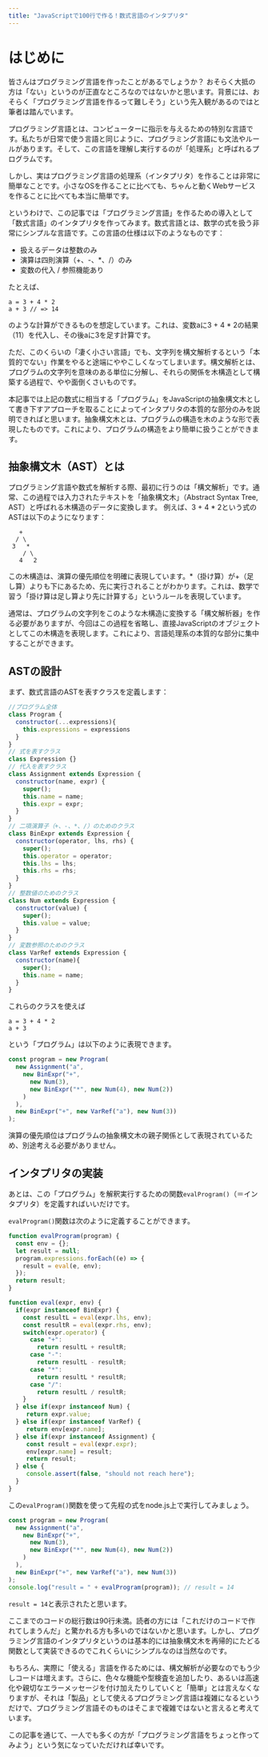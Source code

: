 ```yaml
---
title: "JavaScriptで100行で作る！数式言語のインタプリタ"
---
```


# はじめに

皆さんはプログラミング言語を作ったことがあるでしょうか？
おそらく大抵の方は「ない」というのが正直なところなのではないかと思います。背景には、おそらく「プログラミング言語を作るって難しそう」という先入観があるのではと筆者は踏んでいます。

プログラミング言語とは、コンピューターに指示を与えるための特別な言語です。私たちが日常で使う言語と同じように、プログラミング言語にも文法やルールがあります。そして、この言語を理解し実行するのが「処理系」と呼ばれるプログラムです。

しかし、実はプログラミング言語の処理系（インタプリタ）を作ることは非常に簡単なことです。小さなOSを作ることに比べても、ちゃんと動くWebサービスを作ることに比べても本当に簡単です。

というわけで、この記事では「プログラミング言語」を作るための導入として「数式言語」のインタプリタを作ってみます。数式言語とは、数学の式を扱う非常にシンプルな言語です。この言語の仕様は以下のようなものです：

* 扱えるデータは整数のみ
* 演算は四則演算（+、-、*、/）のみ
* 変数の代入 / 参照機能あり

たとえば、

```
a = 3 + 4 * 2
a + 3 // => 14
```

のような計算ができるものを想定しています。これは、変数aに3 + 4 * 2の結果（11）を代入し、その後aに3を足す計算です。

ただ、このくらいの「凄く小さい言語」でも、文字列を構文解析するという「本質的でない」作業をやると途端にややこしくなってしまいます。構文解析とは、プログラムの文字列を意味のある単位に分解し、それらの関係を木構造として構築する過程で、やや面倒くさいものです。

本記事では上記の数式に相当する「プログラム」をJavaScriptの抽象構文木として書き下すアプローチを取ることによってインタプリタの本質的な部分のみを説明できればと思います。抽象構文木とは、プログラムの構造を木のような形で表現したものです。これにより、プログラムの構造をより簡単に扱うことができます。

## 抽象構文木（AST）とは

プログラミング言語や数式を解析する際、最初に行うのは「構文解析」です。通常、この過程では入力されたテキストを「抽象構文木」（Abstract Syntax Tree, AST）と呼ばれる木構造のデータに変換します。
例えば、3 + 4 * 2という式のASTは以下のようになります：

```
   +
  / \
 3   *
    / \
   4   2
```

この木構造は、演算の優先順位を明確に表現しています。*（掛け算）が+（足し算）よりも下にあるため、先に実行されることがわかります。これは、数学で習う「掛け算は足し算より先に計算する」というルールを表現しています。

通常は、プログラムの文字列をこのような木構造に変換する「構文解析器」を作る必要がありますが、今回はこの過程を省略し、直接JavaScriptのオブジェクトとしてこの木構造を表現します。これにより、言語処理系の本質的な部分に集中することができます。

## ASTの設計

まず、数式言語のASTを表すクラスを定義します：

```js
//プログラム全体
class Program {
  constructor(...expressions){
    this.expressions = expressions
  }
}
// 式を表すクラス
class Expression {}
// 代入を表すクラス
class Assignment extends Expression {
  constructor(name, expr) {
    super();
    this.name = name;
    this.expr = expr;
  }
}
// 二項演算子（+、-、*、/）のためのクラス
class BinExpr extends Expression {
  constructor(operator, lhs, rhs) {
    super();
    this.operator = operator;
    this.lhs = lhs;
    this.rhs = rhs;
  }
}
// 整数値のためのクラス
class Num extends Expression {
  constructor(value) {
    super();
    this.value = value;
  }
}
// 変数参照のためのクラス
class VarRef extends Expression {
  constructor(name){
    super();
    this.name = name;
  }
}
```

これらのクラスを使えば

```
a = 3 + 4 * 2
a + 3
```

という「プログラム」は以下のように表現できます。

```js
const program = new Program(
  new Assignment("a",
    new BinExpr("+",
      new Num(3),
      new BinExpr("*", new Num(4), new Num(2))
    )
  ),
  new BinExpr("+", new VarRef("a"), new Num(3))
);
```

演算の優先順位はプログラムの抽象構文木の親子関係として表現されているため、別途考える必要がありません。

## インタプリタの実装

あとは、この「プログラム」を解釈実行するための関数`evalProgram()`（＝インタプリタ）を定義すればいいだけです。

`evalProgram()`関数は次のように定義することができます。

```js
function evalProgram(program) {
  const env = {};
  let result = null;
  program.expressions.forEach((e) => {
    result = eval(e, env);
  });
  return result;
}

function eval(expr, env) {
  if(expr instanceof BinExpr) {
    const resultL = eval(expr.lhs, env);
    const resultR = eval(expr.rhs, env);
    switch(expr.operator) {
      case "+":
        return resultL + resultR;
      case "-":
        return resultL - resultR;
      case "*":
        return resultL * resultR;
      case "/":
        return resultL / resultR;
    }
  } else if(expr instanceof Num) {
     return expr.value;
  } else if(expr instanceof VarRef) {
     return env[expr.name];
  } else if(expr instanceof Assignment) {
     const result = eval(expr.expr);
     env[expr.name] = result;
     return result;
  } else {
     console.assert(false, "should not reach here");
  }
}
```

この`evalProgram()`関数を使って先程の式をnode.js上で実行してみましょう。

```js
const program = new Program(
  new Assignment("a",
    new BinExpr("+",
      new Num(3),
      new BinExpr("*", new Num(4), new Num(2))
    )
  ),
  new BinExpr("+", new VarRef("a"), new Num(3))
); 
console.log("result = " + evalProgram(program)); // result = 14
```

`result = 14`と表示されたと思います。

ここまでのコードの総行数は90行未満。読者の方には「これだけのコードで作れてしまうんだ」と驚かれる方も多いのではないかと思います。しかし、プログラミング言語のインタプリタというのは基本的には抽象構文木を再帰的にたどる関数として実装できるのでこれくらいにシンプルなのは当然なのです。

もちろん、実際に「使える」言語を作るためには、構文解析が必要なのでもう少しコードは増えます。さらに、色々な機能や型検査を追加したり、あるいは高速化や親切なエラーメッセージを付け加えたりしていくと「簡単」とは言えなくなりますが、それは「製品」として使えるプログラミング言語は複雑になるというだけで、プログラミング言語そのものはそこまで複雑ではないと言えると考えています。

この記事を通じて、一人でも多くの方が「プログラミング言語をちょっと作ってみよう」という気になっていただければ幸いです。